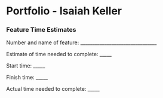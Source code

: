# Portfolio - Isaiah Keller






### Feature Time Estimates

Number and name of feature: ________________________________

Estimate of time needed to complete: _____

Start time: _____

Finish time: _____

Actual time needed to complete: _____
